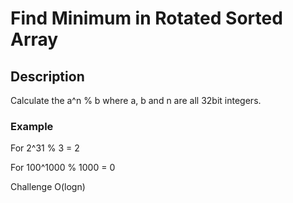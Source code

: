 # Find Minimum in Rotated Sorted Array

## Description

Calculate the a^n % b where a, b and n are all 32bit integers.

### Example
For 2^31 % 3 = 2

For 100^1000 % 1000 = 0

Challenge
O(logn)
